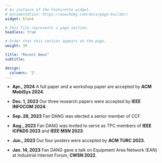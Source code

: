 ```yaml
---
# An instance of the Featurette widget.
# Documentation: https://wowchemy.com/docs/page-builder/
widget: blank

# This file represents a page section.
headless: true

# Order that this section appears on the page.
weight: 30

title: "Recent News"
subtitle:

design:
  columns: '2'
---
```


-   **Apr., 2024**
    A full paper and a workshop paper are accepted by **ACM MobiSys 2024**.

-   **Dec. 1, 2023**
    Our three research papers were accepted by **IEEE INFOCOM 2024**.

-   **Sep. 28, 2023**
    Fan DANG was elected a senior member of CCF.

-   **Aug., 2023**
    Fan DANG was invited to serve as TPC members of **IEEE ICPADS 2023** and **IEEE MSN 2023**.

-   **Jun., 2023**
    Our four posters were accepted by **ACM TURC 2023**.

-   **Jan. 14, 2023**
    Fan DANG gave a talk on Equipment Area Network (EAN) at Industrial Internet Forum, **CWSN 2022**.

<!--
-   **Dec. 2, 2022**
    Our two papers about TSN and the Industrial Internet were accepted by **IEEE INFOCOM 2023**.

-   **Oct. 12, 2022**
    Our new paper was accepted by **CML-IoT 2022**.

-   **Sep. 25, 2022**
    Our new paper was accepted by **IEEE ICPADS 2022**.

-   **Sep. 21, 2022**
    Our paper entitled “DeliverSense: Efficient Delivery Drone Scheduling for Crowdsensing with Deep Reinforcement Learning” was selected as **the best paper award of the CPD workshop at Ubicomp 2022**.

-   **Aug. 22, 2022**
    Our new paper and poster was accepted by **ACM MobiCom 2022**.

-   **Apr. 5, 2022**
    Our new paper was accepted by **IEEE ICDCS 2022**.
-->
